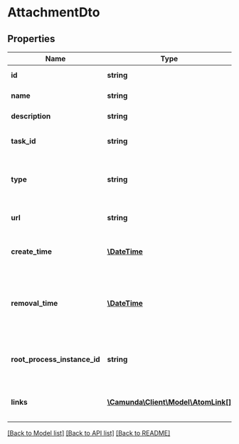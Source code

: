 # AttachmentDto

## Properties
Name | Type | Description | Notes
------------ | ------------- | ------------- | -------------
**id** | **string** | The id of the task attachment. | [optional] 
**name** | **string** | The name of the task attachment. | [optional] 
**description** | **string** | The description of the task attachment. | [optional] 
**task_id** | **string** | The id of the task to which the attachment belongs. | [optional] 
**type** | **string** | Indication of the type of content that this attachment refers to. Can be MIME type or any other indication. | [optional] 
**url** | **string** | The url to the remote content of the task attachment. | [optional] 
**create_time** | [**\DateTime**](\DateTime.md) | The time the variable was inserted. [Default format](https://docs.camunda.org/manual/7.21/reference/rest/overview/date-format/) &#x60;yyyy-MM-dd&#x27;T&#x27;HH:mm:ss.SSSZ&#x60;. | [optional] 
**removal_time** | [**\DateTime**](\DateTime.md) | The time after which the attachment should be removed by the History Cleanup job. [Default format](https://docs.camunda.org/manual/7.21/reference/rest/overview/date-format/) &#x60;yyyy-MM-dd&#x27;T&#x27;HH:mm:ss.SSSZ&#x60;. | [optional] 
**root_process_instance_id** | **string** | The process instance id of the root process instance that initiated the process containing the task. | [optional] 
**links** | [**\Camunda\Client\Model\AtomLink[]**](AtomLink.md) | The links associated to this resource, with &#x60;method&#x60;, &#x60;href&#x60; and &#x60;rel&#x60;. | [optional] 

[[Back to Model list]](../../README.md#documentation-for-models) [[Back to API list]](../../README.md#documentation-for-api-endpoints) [[Back to README]](../../README.md)

